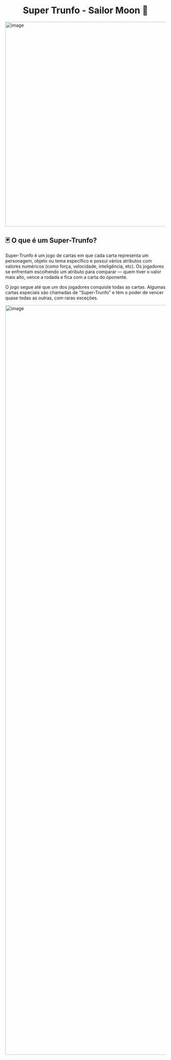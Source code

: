 <h1 align="center">Super Trunfo - Sailor Moon 🌠</h1>

<img width="1198" height="641" alt="image" src="https://github.com/user-attachments/assets/a8673b4a-2eb5-487b-b26f-c499da63dc43" />

<h2>🃏 O que é um Super-Trunfo?</h2>
<p>Super-Trunfo é um jogo de cartas em que cada carta representa um personagem, objeto ou tema específico e possui vários atributos com valores numéricos (como força, velocidade, inteligência, etc). Os jogadores se enfrentam escolhendo um atributo para comparar — quem tiver o valor mais alto, vence a rodada e fica com a carta do oponente.

O jogo segue até que um dos jogadores conquiste todas as cartas. Algumas cartas especiais são chamadas de “Super-Trunfo” e têm o poder de vencer quase todas as outras, com raras exceções.

</p>

<img align="center" width="670" height="2348" alt="image" src="https://github.com/user-attachments/assets/1057e9e7-ef0f-4693-9bf6-270197246c19" />


